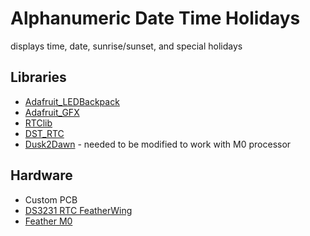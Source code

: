 # Alphanumeric Date Time Holidays

displays time, date, sunrise/sunset, and special holidays


## Libraries
* [Adafruit_LEDBackpack](https://github.com/adafruit/Adafruit_LED_Backpack)
* [Adafruit_GFX](https://github.com/adafruit/Adafruit-GFX-Library)
* [RTClib](https://github.com/adafruit/RTClib)
* [DST_RTC](https://github.com/andydoro/DST_RTC)
* [Dusk2Dawn](https://github.com/dmkishi/Dusk2Dawn) - needed to be modified to work with M0 processor

## Hardware
* Custom PCB
* [DS3231 RTC FeatherWing](https://www.adafruit.com/product/3028)
* [Feather M0](https://www.adafruit.com/product/2772)